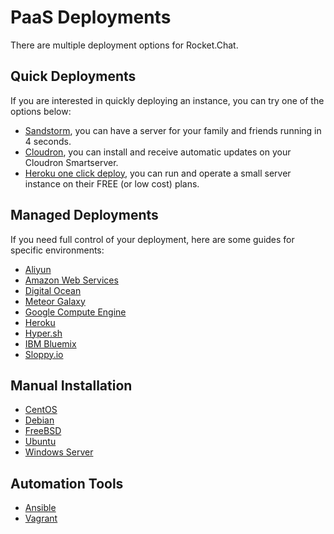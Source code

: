 # PaaS Deployments

There are multiple deployment options for Rocket.Chat.

## Quick Deployments

If you are interested in quickly deploying an instance, you can try one of the options below:

- [Sandstorm](https://apps.sandstorm.io/app/vfnwptfn02ty21w715snyyczw0nqxkv3jvawcah10c6z7hj1hnu0), you can have a server for your family and friends running in 4 seconds.
- [Cloudron](https://cloudron.io/appstore.html#chat.rocket.cloudronapp), you can install and receive automatic updates on your Cloudron Smartserver.
- [Heroku one click deploy](https://heroku.com/deploy?template=https://github.com/RocketChat/Rocket.Chat/tree/master), you can run and operate a small server instance on their FREE (or low cost) plans.

## Managed Deployments

If you need full control of your deployment, here are some guides for specific environments:

- [Aliyun](aliyun/)
- [Amazon Web Services](aws/)
- [Digital Ocean](digital-ocean/)
- [Meteor Galaxy](galaxy/)
- [Google Compute Engine](google-computer-engine/)
- [Heroku](heroku/)
- [Hyper.sh](hyper-sh/)
- [IBM Bluemix](ibm-bluemix/)
- [Sloppy.io](sloppy-io/)

## Manual Installation

- [CentOS](../../../installation/manual-installation/centos/)
- [Debian](../../../installation/manual-installation/debian/)
- [FreeBSD](../../../installation/manual-installation/freebsd/)
- [Ubuntu](../../../installation/manual-installation/ubuntu/)
- [Windows Server](../../../installation/manual-installation/windows-server/)

## Automation Tools

- [Ansible](../../../installation/automation-tools/ansible/)
- [Vagrant](../../../installation/automation-tools/vagrant/)
